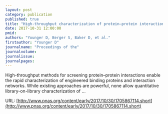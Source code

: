 ```yaml
---
layout: post
category: publication
published: true
title: "High-throughput characterization of protein–protein interactions by reprogramming yeast mating"
date: 2017-10-31 12:00:00
pmid: 
authors: "Younger D, Berger S, Baker D, et al."
firstauthor: "Younger D"
journalname: "Proceedings of the"
journalvolume: 
journalissue: 
journalpages: 
---
```


High-throughput methods for screening protein–protein interactions enable the rapid characterization of engineered binding proteins and interaction networks. While existing approaches are powerful, none allow quantitative library-on-library characterization of …

URL: [http://www.pnas.org/content/early/2017/10/30/1705867114.short](http://www.pnas.org/content/early/2017/10/30/1705867114.short)
